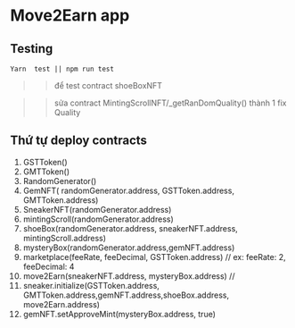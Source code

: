 # Move2Earn app


## Testing
```
Yarn  test || npm run test
```

>> để test contract shoeBoxNFT

>> sửa contract MintingScrollNFT/_getRanDomQuality() thành 1 fix Quality

## Thứ tự deploy contracts
1.	GSTToken()
2.	GMTToken()
3.	RandomGenerator()
4.	GemNFT( randomGenerator.address, GSTToken.address, GMTToken.address)
5.	SneakerNFT(randomGenerator.address)
6.	mintingScroll(randomGenerator.address)
7.	shoeBox(randomGenerator.address, sneakerNFT.address, mintingScroll.address)
8.	mysteryBox(randomGenerator.address,gemNFT.address)
9.	marketplace(feeRate, feeDecimal, GSTToken.address) // ex: feeRate: 2, feeDecimal: 4
10.	move2Earn(sneakerNFT.address, mysteryBox.address)
// 
11.	sneaker.initialize(GSTToken.address, GMTToken.address,gemNFT.address,shoeBox.address, move2Earn.address)
12.	gemNFT.setApproveMint(mysteryBox.address, true)


